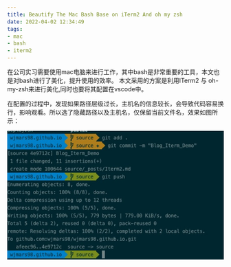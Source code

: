 ```yaml
---
title: Beautify The Mac Bash Base on iTerm2 And oh my zsh
date: 2022-04-02 12:34:49
tags:
- mac
- bash
- iterm2
---
```

在公司实习需要使用mac电脑来进行工作，其中bash是非常重要的工具，本文也是对bash进行了美化，提升使用的效率。
本文采用的方案是利用ITerm2 与 oh-my-zsh来进行美化,同时也要将其配置在vscode中。

在配置的过程中，发现如果路径层级过长，主机名的信息较长，会导致代码容易换行，影响观看。所以选了隐藏路径以及主机名，仅保留当前文件名，效果如图所示：

![demo show1](./%20Beautify-The-Mac-Bash/demo.jpg)
<!-- more -->
